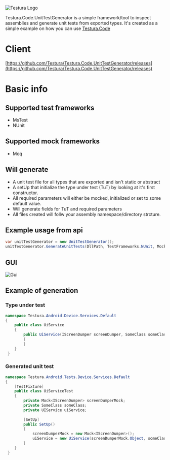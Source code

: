 ![Testura Logo](http://testura.net/Content/Images/logo2.png)


Testura.Code.UnitTestGenerator is a simple framework/tool to inspect assemblies and generate unit tests from exported types. It's created as a simple example on how you can use [Testura.Code](https://github.com/Testura/Testura.Code) 

# Client 

[https://github.com/Testura/Testura.Code.UnitTestGenerator/releases](https://github.com/Testura/Testura.Code.UnitTestGenerator/releases)

# Basic info

## Supported test frameworks

* MsTest
* NUnit 

## Supported mock frameworks

* Moq 

## Will generate

* A unit test file for all types that are exported and isn't static or abstract
* A setUp that initialize the type under test (TuT) by looking at it's first constructor. 
 * All required parameters will either be mocked, initialized or set to some default value.
 * Will generate fields for TuT and required parameters
* All files created will follw your assembly namespace/directory strcture. 

## Example usage from api 

```c#
var unitTestGenerator = new UnitTestGenerator();
unitTestGenerator.GenerateUnitTests(DllPath, TestFrameworks.NUnit, MockFrameworks.Moq, OutputDirectory);
 ```

## GUI

![Gui](http://i.imgur.com/unqTfan.png)

## Example of generation 

### Type under test

```c#
namespace Testura.Android.Device.Services.Default
{
    public class UiService
    {
        public UiService(IScreenDumper screenDumper, SomeClass someClass, string myString, int number)
        {
        }
    }
 }
```

### Generated unit test

```c#
namespace Testura.Android.Tests.Device.Services.Default
{
    [TestFixture]
    public class UiServiceTest
    {
        private Mock<IScreenDumper> screenDumperMock; 
        private SomeClass someClass; 
        private UIService uiService; 
    
        [SetUp]
        public SetUp()
        {
            screenDumperMock = new Mock<IScreenDumper>(); 
            uiService = new UiService(screenDumperMock.Object, someClass, string.Empty, 0)
        }
    }
 }
```

